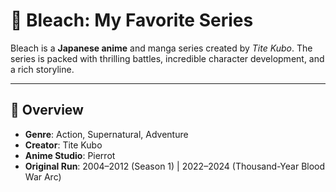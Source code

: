 # 🌟 Bleach: My Favorite Series

Bleach is a **Japanese anime** and manga series created by *Tite Kubo*. The series is packed with thrilling battles, incredible character development, and a rich storyline.

---

## 🎥 **Overview**
- **Genre**: Action, Supernatural, Adventure
- **Creator**: Tite Kubo
- **Anime Studio**: Pierrot
- **Original Run**: 2004–2012 (Season 1) | 2022–2024 (Thousand-Year Blood War Arc)
